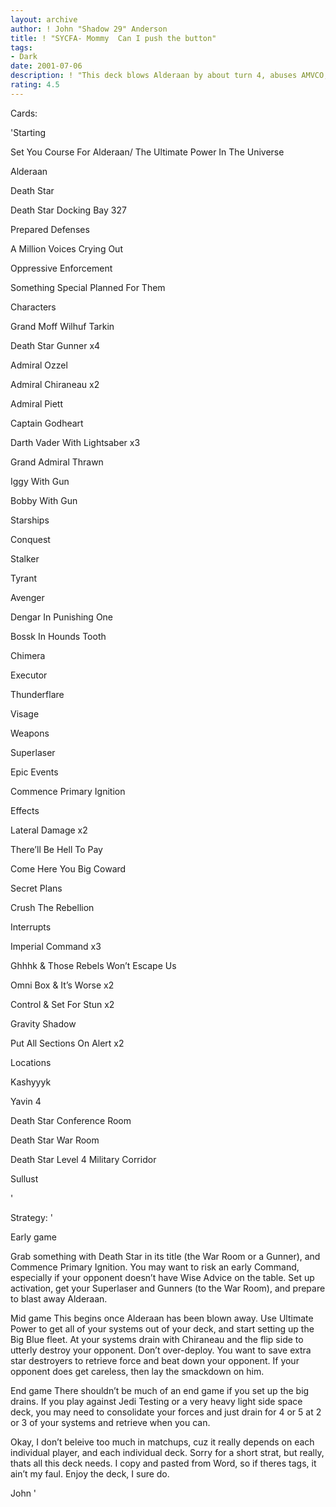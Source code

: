 ```yaml
---
layout: archive
author: ! John "Shadow 29" Anderson
title: ! "SYCFA- Mommy  Can I push the button"
tags:
- Dark
date: 2001-07-06
description: ! "This deck blows Alderaan by about turn 4, abuses AMVCO, and can blow Yavin or Hoth if you really want to."
rating: 4.5
---
```

Cards: 

'Starting


Set You Course For Alderaan/ The Ultimate Power In The Universe

Alderaan

Death Star

Death Star Docking Bay 327

Prepared Defenses

A Million Voices Crying Out

Oppressive Enforcement

Something Special Planned For Them


Characters


Grand Moff Wilhuf Tarkin

Death Star Gunner x4

Admiral Ozzel

Admiral Chiraneau x2

Admiral Piett

Captain Godheart

Darth Vader With Lightsaber x3

Grand Admiral Thrawn

Iggy With Gun

Bobby With Gun


Starships


Conquest

Stalker

Tyrant

Avenger

Dengar In Punishing One

Bossk In Hounds Tooth

Chimera

Executor

Thunderflare

Visage


Weapons


Superlaser


Epic Events


Commence Primary Ignition


Effects


Lateral Damage x2

There&#8217;ll Be Hell To Pay

Come Here You Big Coward

Secret Plans

Crush The Rebellion


Interrupts


Imperial Command x3

Ghhhk & Those Rebels Won&#8217;t Escape Us

Omni Box & It&#8217;s Worse x2

Control & Set For Stun x2

Gravity Shadow

Put All Sections On Alert x2


Locations


Kashyyyk

Yavin 4

Death Star Conference Room

Death Star War Room

Death Star Level 4 Military Corridor

Sullust

'

Strategy: '

Early game


Grab something with Death Star in its title (the War Room or a Gunner), and Commence Primary Ignition. You may want to risk an early Command, especially if your opponent doesn&#8217;t have Wise Advice on the table. Set up activation, get your Superlaser and Gunners (to the War Room), and prepare to blast away Alderaan. 


Mid game This begins once Alderaan has been blown away. Use Ultimate Power to get all of your systems out of your deck, and start setting up the Big Blue fleet. At your systems drain with Chiraneau and the flip side to utterly destroy your opponent. Don&#8217;t over-deploy. You want to save extra star destroyers to retrieve force and beat down your opponent. If your opponent does get careless, then lay the smackdown on him.


End game There shouldn&#8217;t be much of an end game if you set up the big drains. If you play against Jedi Testing or a very heavy light side space deck, you may need to consolidate your forces and just drain for 4 or 5 at 2 or 3 of your systems and retrieve when you can. 



Okay, I don’t beleive too much in matchups, cuz it really depends on each individual player, and each individual deck. Sorry for a short strat, but really, thats all this deck needs. I copy and pasted from Word, so if theres tags, it ain’t my faul. Enjoy the deck, I sure do.


John '